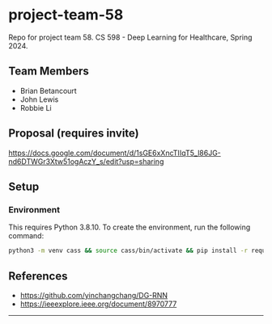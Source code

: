 # project-team-58
Repo for project team 58. CS 598 - Deep Learning for Healthcare, Spring 2024.

## Team Members
- Brian Betancourt
- John Lewis
- Robbie Li

## Proposal (requires invite)
https://docs.google.com/document/d/1sGE6xXncTIIqT5_l86JG-nd6DTWGr3Xtw51ogAczY_s/edit?usp=sharing

## Setup

### Environment

This requires Python 3.8.10. To create the environment, run the following command:

```bash
python3 -m venv cass && source cass/bin/activate && pip install -r requirements.txt
```



## References
- https://github.com/yinchangchang/DG-RNN
- https://ieeexplore.ieee.org/document/8970777

---